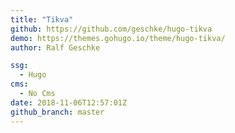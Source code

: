 ```yaml
---
title: "Tikva"
github: https://github.com/geschke/hugo-tikva
demo: https://themes.gohugo.io/theme/hugo-tikva/
author: Ralf Geschke

ssg:
  - Hugo
cms:
  - No Cms
date: 2018-11-06T12:57:01Z
github_branch: master
---
```

